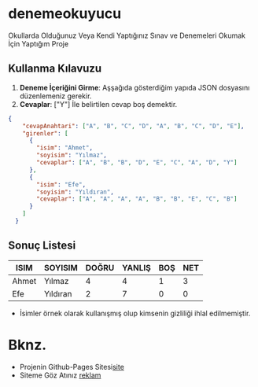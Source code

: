 # denemeokuyucu
Okullarda Olduğunuz Veya Kendi Yaptığınız Sınav ve Denemeleri Okumak İçin Yaptığım Proje

## Kullanma Kılavuzu
1. **Deneme İçeriğini Girme**: Aşşağıda gösterdiğim yapıda JSON dosyasını düzenlemeniz gerekir.
2. **Cevaplar**: ["Y"] İle belirtilen cevap boş demektir.

```json
{
    "cevapAnahtari": ["A", "B", "C", "D", "A", "B", "C", "D", "E"], 
    "girenler": [
      {
        "isim": "Ahmet",
        "soyisim": "Yılmaz",
        "cevaplar": ["A", "B", "B", "D", "E", "C", "A", "D", "Y"]
      },
      {
        "isim": "Efe",
        "soyisim": "Yıldıran",
        "cevaplar": ["A", "A", "A", "A", "B", "B", "E", "C", "B"]
      }
    ]
  }
```

## Sonuç Listesi
| ISIM | SOYISIM | DOĞRU | YANLIŞ | BOŞ | NET | 
|------|---------|-------|--------|-----|-----|
|Ahmet|Yılmaz|4|4|1|3|
|Efe|Yıldıran|2|7|0|0|

- İsimler örnek olarak kullanışmış olup kimsenin gizliliği ihlal edilmemiştir.

# Bknz.
- Projenin Github-Pages Sitesi[site](https://lowleery.github.io/denemeokuyucu/)
- Siteme Göz Atınız [reklam](https://yardimet.vercel.app)
